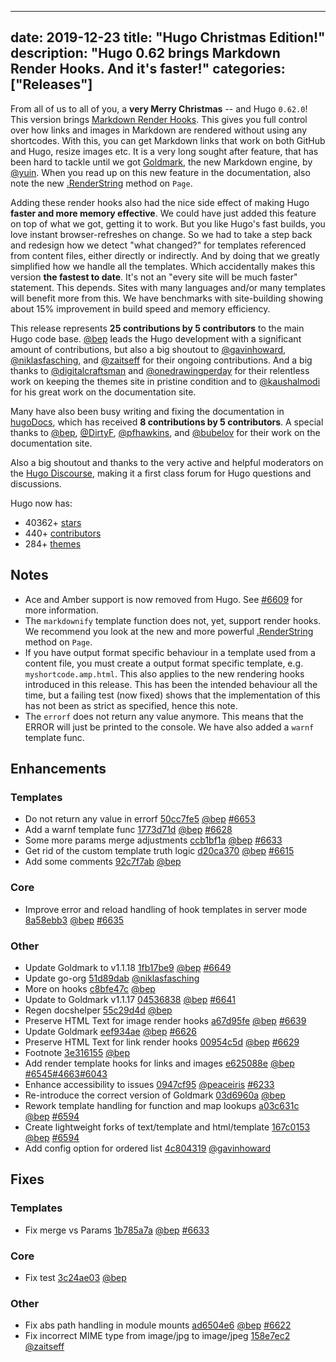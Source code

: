
---
date: 2019-12-23
title: "Hugo Christmas Edition!"
description: "Hugo 0.62 brings Markdown Render Hooks. And it's faster!"
categories: ["Releases"]
---

From all of us to all of you, a **very Merry Christmas** -- and Hugo `0.62.0`! This version brings [Markdown Render Hooks](https://gohugo.io/getting-started/configuration-markup/#markdown-render-hooks). This gives you full control over how links and images in Markdown are rendered without using any shortcodes. With this, you can get Markdown links that work on both GitHub and Hugo, resize images etc. It is a very long sought after feature, that has been hard to tackle until we got [Goldmark](https://github.com/yuin/goldmark/), the new Markdown engine, by [@yuin](https://github.com/yuin). When you read up on this new feature in the documentation, also note the new [.RenderString](https://gohugo.io/functions/renderstring/) method on `Page`.

Adding these render hooks also had the nice side effect of making Hugo **faster and more memory effective**. We could have just added this feature on top of what we got, getting it to work. But you like Hugo's fast builds, you love instant browser-refreshes on change. So we had to take a step back and redesign how we detect "what changed?" for templates referenced from content files, either directly or indirectly. And by doing that we greatly simplified how we handle all the templates. Which accidentally makes this version  **the fastest to date**. It's not an "every site will be much faster" statement. This depends. Sites with many languages and/or many templates will benefit more from this. We have benchmarks with site-building showing about 15% improvement in build speed and memory efficiency.

This release represents **25 contributions by 5 contributors** to the main Hugo code base. [@bep](https://github.com/bep) leads the Hugo development with a significant amount of contributions, but also a big shoutout to [@gavinhoward](https://github.com/gavinhoward), [@niklasfasching](https://github.com/niklasfasching), and [@zaitseff](https://github.com/zaitseff) for their ongoing contributions. And a big thanks to [@digitalcraftsman](https://github.com/digitalcraftsman) and [@onedrawingperday](https://github.com/onedrawingperday) for their relentless work on keeping the themes site in pristine condition and to [@kaushalmodi](https://github.com/kaushalmodi) for his great work on the documentation site.

Many have also been busy writing and fixing the documentation in [hugoDocs](https://github.com/gohugoio/hugoDocs), which has received **8 contributions by 5 contributors**. A special thanks to [@bep](https://github.com/bep), [@DirtyF](https://github.com/DirtyF), [@pfhawkins](https://github.com/pfhawkins), and [@bubelov](https://github.com/bubelov) for their work on the documentation site.

Also a big shoutout and thanks to the very active and helpful moderators on the [Hugo Discourse](https://discourse.gohugo.io/), making it a first class forum for Hugo questions and discussions.

Hugo now has:

* 40362+ [stars](https://github.com/gohugoio/hugo/stargazers)
* 440+ [contributors](https://github.com/gohugoio/hugo/graphs/contributors)
* 284+ [themes](http://themes.gohugo.io/)

## Notes

* Ace and Amber support is now removed from Hugo. See [#6609](https://github.com/gohugoio/hugo/issues/6609) for more information.
* The `markdownify` template function does not, yet, support render hooks. We recommend you look at the new and more powerful [.RenderString](https://gohugo.io/functions/renderstring/) method on `Page`.
* If you have output format specific behaviour in a template used from a content file, you must create a output format specific template, e.g. `myshortcode.amp.html`. This also applies to the new rendering hooks introduced in this release. This has been the intended behaviour all the time, but a failing test (now fixed) shows that the implementation of this has not been as strict as specified, hence this note.
* The `errorf` does not return any value anymore. This means that the ERROR will just be printed to the console. We have also added a `warnf` template func.


## Enhancements

### Templates

* Do not return any value in errorf [50cc7fe5](https://github.com/gohugoio/hugo/commit/50cc7fe54580018239ea95aafe67f6a158cdcc9f) [@bep](https://github.com/bep) [#6653](https://github.com/gohugoio/hugo/issues/6653)
* Add a warnf template func [1773d71d](https://github.com/gohugoio/hugo/commit/1773d71d5b40f5a6a14edca417d2818607a499f1) [@bep](https://github.com/bep) [#6628](https://github.com/gohugoio/hugo/issues/6628)
* Some more params merge adjustments [ccb1bf1a](https://github.com/gohugoio/hugo/commit/ccb1bf1abb7341fa1be23a90b66c14ae89790f49) [@bep](https://github.com/bep) [#6633](https://github.com/gohugoio/hugo/issues/6633)
* Get rid of the custom template truth logic [d20ca370](https://github.com/gohugoio/hugo/commit/d20ca3700512d661247b44d953515b9455e57ed6) [@bep](https://github.com/bep) [#6615](https://github.com/gohugoio/hugo/issues/6615)
* Add some comments [92c7f7ab](https://github.com/gohugoio/hugo/commit/92c7f7ab85a40cae8f36f2348d86f3e47d811eb5) [@bep](https://github.com/bep) 

### Core

* Improve error and reload handling  of hook templates in server mode [8a58ebb3](https://github.com/gohugoio/hugo/commit/8a58ebb311fd079f65068e7e37725e4d43f17ab5) [@bep](https://github.com/bep) [#6635](https://github.com/gohugoio/hugo/issues/6635)

### Other

* Update Goldmark to v1.1.18 [1fb17be9](https://github.com/gohugoio/hugo/commit/1fb17be9a008b549d11b622849adbaad01d4023d) [@bep](https://github.com/bep) [#6649](https://github.com/gohugoio/hugo/issues/6649)
* Update go-org [51d89dab](https://github.com/gohugoio/hugo/commit/51d89dab1827ae80f9d865f5c38cb5f6a3a11f68) [@niklasfasching](https://github.com/niklasfasching) 
* More on hooks [c8bfe47c](https://github.com/gohugoio/hugo/commit/c8bfe47c6a740c5fedfdb5b7465d7ae1db44cb65) [@bep](https://github.com/bep) 
* Update to Goldmark v1.1.17 [04536838](https://github.com/gohugoio/hugo/commit/0453683816cfbc94e1e19c644f5f84213bb8cf35) [@bep](https://github.com/bep) [#6641](https://github.com/gohugoio/hugo/issues/6641)
* Regen docshelper [55c29d4d](https://github.com/gohugoio/hugo/commit/55c29d4de38df67dd116f1845f7cc69ca7e35843) [@bep](https://github.com/bep) 
* Preserve HTML Text for image render hooks [a67d95fe](https://github.com/gohugoio/hugo/commit/a67d95fe1a033ca4934957b5a98b12ecc8a9edbd) [@bep](https://github.com/bep) [#6639](https://github.com/gohugoio/hugo/issues/6639)
* Update Goldmark [eef934ae](https://github.com/gohugoio/hugo/commit/eef934ae7eabc38eeba386831de6013eec0285f2) [@bep](https://github.com/bep) [#6626](https://github.com/gohugoio/hugo/issues/6626)
* Preserve HTML Text for link render hooks [00954c5d](https://github.com/gohugoio/hugo/commit/00954c5d1fda0b18cd1b847ee580d5f4caa76c70) [@bep](https://github.com/bep) [#6629](https://github.com/gohugoio/hugo/issues/6629)
* Footnote [3e316155](https://github.com/gohugoio/hugo/commit/3e316155c5d4fbf166d38e997a41101b6aa501d5) [@bep](https://github.com/bep) 
* Add render template hooks for links and images [e625088e](https://github.com/gohugoio/hugo/commit/e625088ef5a970388ad50e464e87db56b358dac4) [@bep](https://github.com/bep) [#6545](https://github.com/gohugoio/hugo/issues/6545)[#4663](https://github.com/gohugoio/hugo/issues/4663)[#6043](https://github.com/gohugoio/hugo/issues/6043)
* Enhance accessibility to issues [0947cf95](https://github.com/gohugoio/hugo/commit/0947cf958358e5a45b4f605e2a5b2504896fa360) [@peaceiris](https://github.com/peaceiris) [#6233](https://github.com/gohugoio/hugo/issues/6233)
* Re-introduce the correct version of Goldmark [03d6960a](https://github.com/gohugoio/hugo/commit/03d6960a15dcc8efc164e5ed310b12bd1ffdd930) [@bep](https://github.com/bep) 
* Rework template handling for function and map lookups [a03c631c](https://github.com/gohugoio/hugo/commit/a03c631c420a03f9d90699abdf9be7e4fca0ff61) [@bep](https://github.com/bep) [#6594](https://github.com/gohugoio/hugo/issues/6594)
* Create lightweight forks of text/template and html/template [167c0153](https://github.com/gohugoio/hugo/commit/167c01530bb295c8b8d35921eb27ffa5bee76dfe) [@bep](https://github.com/bep) [#6594](https://github.com/gohugoio/hugo/issues/6594)
* Add config option for ordered list [4c804319](https://github.com/gohugoio/hugo/commit/4c804319f6db0b8459cc9b5df4a904fd2c55dedd) [@gavinhoward](https://github.com/gavinhoward) 

## Fixes

### Templates

* Fix merge vs Params [1b785a7a](https://github.com/gohugoio/hugo/commit/1b785a7a6d3c264e39e4976c59b618c0ac1ba5f9) [@bep](https://github.com/bep) [#6633](https://github.com/gohugoio/hugo/issues/6633)

### Core

* Fix test [3c24ae03](https://github.com/gohugoio/hugo/commit/3c24ae030fe08ba259dd3de7ffea6c927c01e070) [@bep](https://github.com/bep) 

### Other

* Fix abs path handling in module mounts [ad6504e6](https://github.com/gohugoio/hugo/commit/ad6504e6b504277bbc7b60d093cdccd4f3baaa4f) [@bep](https://github.com/bep) [#6622](https://github.com/gohugoio/hugo/issues/6622)
* Fix incorrect MIME type from image/jpg to image/jpeg [158e7ec2](https://github.com/gohugoio/hugo/commit/158e7ec204e5149d77893d353cac9f55946d3e9a) [@zaitseff](https://github.com/zaitseff) 





